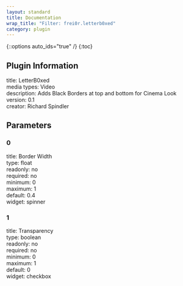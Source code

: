 ```yaml
---
layout: standard
title: Documentation
wrap_title: "Filter: frei0r.letterb0xed"
category: plugin
---
```

{::options auto_ids="true" /}
{:toc}

## Plugin Information

title: LetterB0xed  
media types:
Video  
description: Adds Black Borders at top and bottom for Cinema Look  
version: 0.1  
creator: Richard Spindler  

## Parameters

### 0

title: Border Width    
type: float  
readonly: no  
required: no  
minimum: 0  
maximum: 1  
default: 0.4  
widget: spinner  

### 1

title: Transparency    
type: boolean  
readonly: no  
required: no  
minimum: 0  
maximum: 1  
default: 0  
widget: checkbox  

